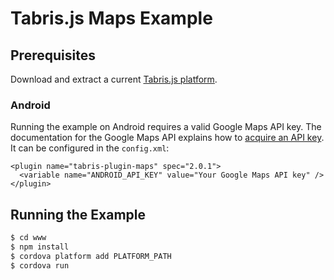 # Tabris.js Maps Example

## Prerequisites

Download and extract a current [Tabris.js platform](https://tabrisjs.com/download).

### Android
Running the example on Android requires a valid Google Maps API key. The documentation for the Google Maps API explains how to [acquire an API key](https://developers.google.com/maps/documentation/android/signup). It can be configured in the `config.xml`:

```
<plugin name="tabris-plugin-maps" spec="2.0.1">
  <variable name="ANDROID_API_KEY" value="Your Google Maps API key" />
</plugin>
```

## Running the Example

```sh
$ cd www
$ npm install
$ cordova platform add PLATFORM_PATH
$ cordova run
```
